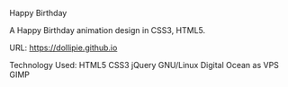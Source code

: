 Happy Birthday

A Happy Birthday animation design in CSS3, HTML5.

URL: https://dollipie.github.io

Technology Used: HTML5 CSS3 jQuery  GNU/Linux Digital Ocean as VPS GIMP


